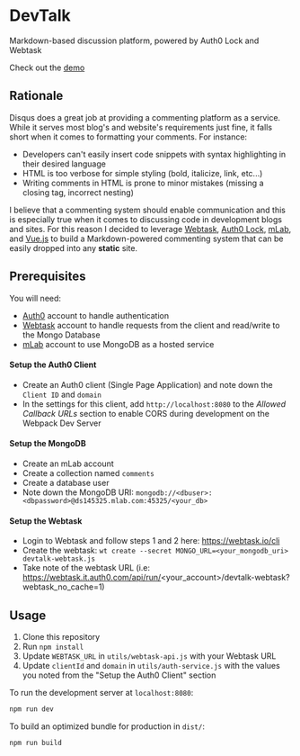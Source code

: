 # DevTalk
Markdown-based discussion platform, powered by Auth0 Lock and Webtask

Check out the [demo](http://fadymak.com/devtalk/)

## Rationale

Disqus does a great job at providing a commenting platform as a service. While it serves most blog's and website's requirements just fine, it falls short when it comes to formatting your comments. For instance:

- Developers can't easily insert code snippets with syntax highlighting in their desired language
- HTML is too verbose for simple styling (bold, italicize, link, etc...)
- Writing comments in HTML is prone to minor mistakes (missing a closing tag, incorrect nesting)

I believe that a commenting system should enable communication and this is especially true when it comes to discussing code in development blogs and sites. For this reason I decided to leverage [Webtask](https://webtask.io), [Auth0 Lock](https://auth0.com/lock), [mLab](https://mlab.com), and [Vue.js](http://vuejs.org/) to build a Markdown-powered commenting system that can be easily dropped into any **static** site.


## Prerequisites

You will need:

- [Auth0](https://auth0.com/) account to handle authentication
- [Webtask](https://webtask.io/) account to handle requests from the client and read/write to the Mongo Database
- [mLab](https://mlab.com) account to use MongoDB as a hosted service

#### Setup the Auth0 Client

- Create an Auth0 client (Single Page Application) and note down the `Client ID` and `domain`
- In the settings for this client, add `http://localhost:8080` to the *Allowed Callback URLs* section to enable CORS during development on the Webpack Dev Server

#### Setup the MongoDB

- Create an mLab account
- Create a collection named `comments`
- Create a database user
- Note down the MongoDB URI: `mongodb://<dbuser>:<dbpassword>@ds145325.mlab.com:45325/<your_db>`

#### Setup the Webtask

- Login to Webtask and follow steps 1 and 2 here: https://webtask.io/cli
- Create the webtask: `wt create --secret MONGO_URL=<your_mongodb_uri> devtalk-webtask.js`
- Take note of the webtask URL (i.e: https://webtask.it.auth0.com/api/run/<your_account>/devtalk-webtask?webtask_no_cache=1)

## Usage

1. Clone this repository
2. Run `npm install`
3. Update `WEBTASK_URL` in `utils/webtask-api.js` with your Webtask URL
4. Update `clientId` and `domain` in `utils/auth-service.js` with the values you noted from the "Setup the Auth0 Client" section

To run the development server at `localhost:8080`:

```bash
npm run dev
```

To build an optimized bundle for production in `dist/`:

```bash
npm run build
```
